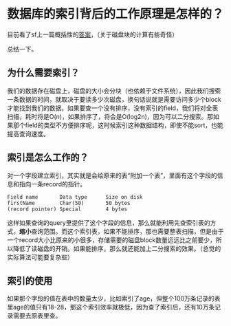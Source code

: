 # 数据库的索引背后的工作原理是怎样的？

目前看了sf上一篇概括性的[答案](http://stackoverflow.com/questions/1108/how-does-database-indexing-work)，（关于磁盘块的计算有些奇怪）

总结一下。

## 为什么需要索引？

我们的数据存在磁盘上，磁盘的大小会分块（也依赖于文件系统），因此我们搜索一条数据的时间，就取决于要读多少次磁盘，换句话说就是需要访问多少个block才能找到我们的数据。如果要查一个没有排序，没有索引的field，我们将对全表扫描，耗时将是O(n)，如果排序了，将会是O(log2n)，因为可以二分搜索。那如果那个field的类型不方便排序呢，这时候索引这种数据结构，即使不能sort，也能提高查询速度。

## 索引是怎么工作的？

对一个字段建立索引，其实就是会给原来的表“附加一个表”，里面有这个字段的信息和指向一条record的指针。
```
Field name       Data type      Size on disk
firstName        Char(50)       50 bytes
(record pointer) Special        4 bytes
```
这样如果查询的query里提供了这个字段的信息，那么就能利用先查索引表的方式，**缩小**查询范围。而这个索引表，如果不能排序，那也需要整表扫描，但是由于一个record大小比原来的小很多，存储需要的磁盘block数量远远比之前要少，所以降低了读磁盘的开销。如果能排序，那么就还能加上二分搜索的效果。（总觉的实际算法可能要复杂些）

## 索引的使用

如果那个字段的值在表中的数量太少，比如索引了age，但整个100万条记录的表里age的值只有18-28，那这个索引效率就极低，因为查了索引后，还有10万条记录需要去原表里查。
